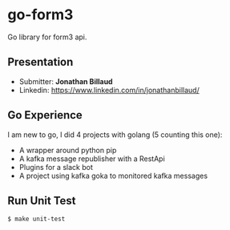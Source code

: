 # go-form3

Go library for form3 api.

## Presentation

- Submitter: __Jonathan Billaud__
- Linkedin: https://www.linkedin.com/in/jonathanbillaud/

## Go Experience

I am new to go, I did 4 projects with golang (5 counting this one):
- A wrapper around python pip
- A kafka message republisher with a RestApi
- Plugins for a slack bot
- A project using kafka goka to monitored kafka messages

## Run Unit Test

```bash
$ make unit-test
```

